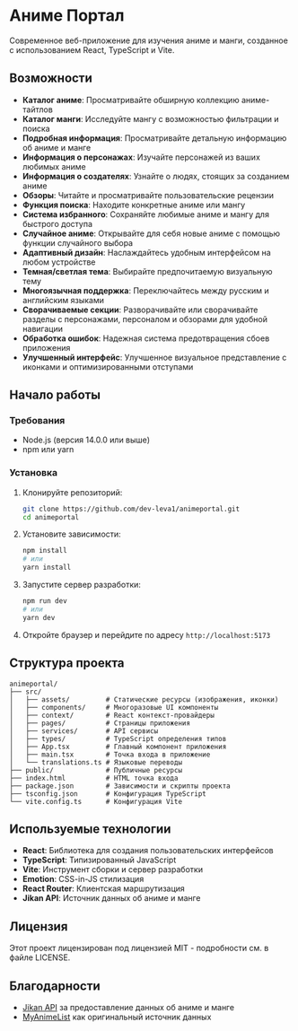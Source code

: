 # Аниме Портал

Современное веб-приложение для изучения аниме и манги, созданное с использованием React, TypeScript и Vite.

## Возможности

- **Каталог аниме**: Просматривайте обширную коллекцию аниме-тайтлов
- **Каталог манги**: Исследуйте мангу с возможностью фильтрации и поиска
- **Подробная информация**: Просматривайте детальную информацию об аниме и манге
- **Информация о персонажах**: Изучайте персонажей из ваших любимых аниме
- **Информация о создателях**: Узнайте о людях, стоящих за созданием аниме
- **Обзоры**: Читайте и просматривайте пользовательские рецензии
- **Функция поиска**: Находите конкретные аниме или мангу
- **Система избранного**: Сохраняйте любимые аниме и мангу для быстрого доступа
- **Случайное аниме**: Открывайте для себя новые аниме с помощью функции случайного выбора
- **Адаптивный дизайн**: Наслаждайтесь удобным интерфейсом на любом устройстве
- **Темная/светлая тема**: Выбирайте предпочитаемую визуальную тему
- **Многоязычная поддержка**: Переключайтесь между русским и английским языками
- **Сворачиваемые секции**: Разворачивайте или сворачивайте разделы с персонажами, персоналом и обзорами для удобной навигации
- **Обработка ошибок**: Надежная система предотвращения сбоев приложения
- **Улучшенный интерфейс**: Улучшенное визуальное представление с иконками и оптимизированными отступами

## Начало работы

### Требования

- Node.js (версия 14.0.0 или выше)
- npm или yarn

### Установка

1. Клонируйте репозиторий:
   ```bash
   git clone https://github.com/dev-leva1/animeportal.git
   cd animeportal
   ```

2. Установите зависимости:
   ```bash
   npm install
   # или
   yarn install
   ```

3. Запустите сервер разработки:
   ```bash
   npm run dev
   # или
   yarn dev
   ```

4. Откройте браузер и перейдите по адресу `http://localhost:5173`

## Структура проекта

```
animeportal/
├── src/
│   ├── assets/         # Статические ресурсы (изображения, иконки)
│   ├── components/     # Многоразовые UI компоненты
│   ├── context/        # React контекст-провайдеры
│   ├── pages/          # Страницы приложения
│   ├── services/       # API сервисы
│   ├── types/          # TypeScript определения типов
│   ├── App.tsx         # Главный компонент приложения
│   ├── main.tsx        # Точка входа в приложение
│   └── translations.ts # Языковые переводы
├── public/             # Публичные ресурсы
├── index.html          # HTML точка входа
├── package.json        # Зависимости и скрипты проекта
├── tsconfig.json       # Конфигурация TypeScript
└── vite.config.ts      # Конфигурация Vite
```

## Используемые технологии

- **React**: Библиотека для создания пользовательских интерфейсов
- **TypeScript**: Типизированный JavaScript
- **Vite**: Инструмент сборки и сервер разработки
- **Emotion**: CSS-in-JS стилизация
- **React Router**: Клиентская маршрутизация
- **Jikan API**: Источник данных об аниме и манге

## Лицензия

Этот проект лицензирован под лицензией MIT - подробности см. в файле LICENSE.

## Благодарности

- [Jikan API](https://jikan.moe/) за предоставление данных об аниме и манге
- [MyAnimeList](https://myanimelist.net/) как оригинальный источник данных